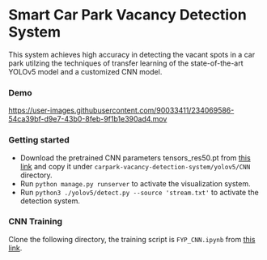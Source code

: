 # Smart Car Park Vacancy Detection System
This system achieves high accuracy in detecting the vacant spots in a car park utilzing the techniques of transfer learning of the state-of-the-art YOLOv5 model and a customized CNN model.

### Demo



https://user-images.githubusercontent.com/90033411/234069586-54ca39bf-d9e7-43b0-8feb-9f1b1e390ad4.mov

### Getting started
- Download the pretrained CNN parameters tensors_res50.pt from [this link](https://drive.google.com/file/d/1LL67CrCH0qHLa8GSIlBJMYkC_Ki_FZ9w/view?usp=share_link) and copy it under `carpark-vacancy-detection-system/yolov5/CNN` directory.
- Run ``python manage.py runserver`` to activate the visualization system.
- Run ``python3 ./yolov5/detect.py --source 'stream.txt'`` to activate the detection system.

### CNN Training
Clone the following directory, the training script is `FYP_CNN.ipynb` from [this link](https://drive.google.com/drive/folders/1bqdDbgPB51MteYFeg_cvANipz-mUKFc1?usp=share_link).
